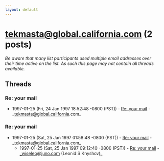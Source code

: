 ```yaml
---
layout: default
---
```


# tekmasta@global.california.com (2 posts)

_Be aware that many list participants used multiple email addresses over their time active on the list. As such this page may not contain all threads available._

## Threads

### Re: your mail
+ 1997-01-25 (Fri, 24 Jan 1997 18:52:48 -0800 (PST)) - [Re: your mail](/archive/1997/01/817d8228615c162000881efc8081a6c6b27de15ba2daf78090151c1e9e37bc17) - _tekmasta@global.california.com_

### Re: your mail
+ 1997-01-25 (Sat, 25 Jan 1997 01:58:48 -0800 (PST)) - [Re: your mail](/archive/1997/01/fc413eef5c615302cdccf8c2edeb0ced9d90ccc3ea51d0f3ddd41671306caad5) - _tekmasta@global.california.com_
  + 1997-01-25 (Sat, 25 Jan 1997 09:12:40 -0800 (PST)) - [Re: your mail](/archive/1997/01/f7cc73ae663463625457988ab354d5a1c3bd8e9b3c8a9919403d8ecf884468c5) - _wiseleo@juno.com (Leonid S Knyshov)_

